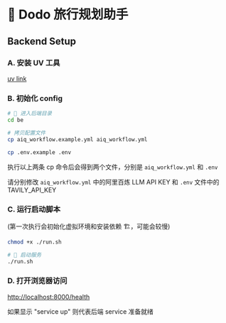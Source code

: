 # 🦤 Dodo 旅行规划助手

## Backend Setup

### A. 安装 UV 工具

[uv link](https://github.com/astral-sh/uv)

### B. 初始化 config 
```bash
# 🐍 进入后端目录
cd be

# 拷贝配置文件
cp aiq_workflow.example.yml aiq_workflow.yml

cp .env.example .env
```

执行以上两条 cp 命令后会得到两个文件，分别是 `aiq_workflow.yml` 和 `.env`

请分别修改 `aiq_workflow.yml` 中的阿里百炼 LLM API KEY 和 `.env` 文件中的 TAVILY_API_KEY

### C. 运行启动脚本 
(第一次执行会初始化虚拟环境和安装依赖 🏗️，可能会较慢)

```bash
chmod +x ./run.sh

# 🚀 启动服务
./run.sh 
```

### D. 打开浏览器访问

[http://localhost:8000/health](http://localhost:8000/health)

如果显示 "service up" 则代表后端 service 准备就绪  
